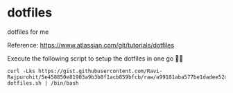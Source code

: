 # dotfiles

dotfiles for me

Reference: https://www.atlassian.com/git/tutorials/dotfiles

Execute the following script to setup the dotfiles in one go 🚀🚀

```
curl -Lks https://gist.githubusercontent.com/Ravi-Rajpurohit/5e458850e81903a9b3b8f1acb859bfcb/raw/a99181aba577be1dadee52dac5732ce95e402d15/setup-dotfiles.sh | /bin/bash
```
